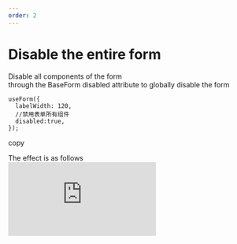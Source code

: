 ```yaml
---
order: 2
---
```


# Disable the entire form

Disable all components of the form  
through the BaseForm disabled attribute to globally disable the form

```
useForm({
  labelWidth: 120,
  //禁用表单所有组件
  disabled:true,
});
```

copy

The effect is as follows  
![](https://lfs.k.topthink.com/lfs/e566a98a432b3a67278135a66d9a7b841478c07c68f4706e0321eea016ed491f.dat)
